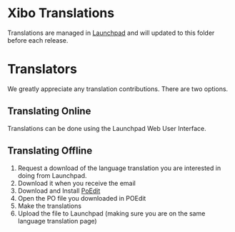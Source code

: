# Xibo Translations
Translations are managed in [Launchpad](https://translations.launchpad.net/xibo) and will updated to this folder before each release.

# Translators
We greatly appreciate any translation contributions. There are two options.

## Translating Online
Translations can be done using the Launchpad Web User Interface.

## Translating Offline
 1. Request a download of the language translation you are interested in doing from Launchpad.
 2. Download it when you receive the email
 3. Download and Install [PoEdit](http://poedit.net/)
 4. Open the PO file you downloaded in POEdit
 5. Make the translations
 6. Upload the file to Launchpad (making sure you are on the same language translation page)